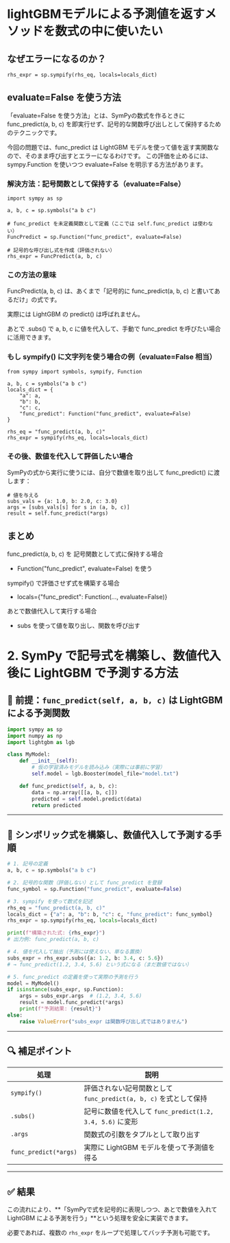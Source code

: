 # lightGBMモデルによる予測値を返すメソッドを数式の中に使いたい

## なぜエラーになるのか？
```
rhs_expr = sp.sympify(rhs_eq, locals=locals_dict)
```


## evaluate=False を使う方法

「evaluate=False を使う方法」とは、SymPyの数式を作るときに func_predict(a, b, c) を即実行せず、記号的な関数呼び出しとして保持するためのテクニックです。

今回の問題では、func_predict は LightGBM モデルを使って値を返す実関数なので、そのまま呼び出すとエラーになるわけです。
この評価を止めるには、sympy.Function を使いつつ evaluate=False を明示する方法があります。

### 解決方法：記号関数として保持する（evaluate=False）
```
import sympy as sp

a, b, c = sp.symbols("a b c")

# func_predict を未定義関数として定義（ここでは self.func_predict は使わない）
FuncPredict = sp.Function("func_predict", evaluate=False)

# 記号的な呼び出し式を作成（評価されない）
rhs_expr = FuncPredict(a, b, c)
```

### この方法の意味
FuncPredict(a, b, c) は、あくまで「記号的に func_predict(a, b, c) と書いてあるだけ」の式です。

実際には LightGBM の predict() は呼ばれません。

あとで .subs() で a, b, c に値を代入して、手動で func_predict を呼びたい場合に活用できます。


### もし sympify() に文字列を使う場合の例（evaluate=False 相当）
```
from sympy import symbols, sympify, Function

a, b, c = symbols("a b c")
locals_dict = {
    "a": a,
    "b": b,
    "c": c,
    "func_predict": Function("func_predict", evaluate=False)
}

rhs_eq = "func_predict(a, b, c)"
rhs_expr = sympify(rhs_eq, locals=locals_dict)
```


### その後、数値を代入して評価したい場合
SymPyの式から実行に使うには、自分で数値を取り出して func_predict() に渡します：
```
# 値を与える
subs_vals = {a: 1.0, b: 2.0, c: 3.0}
args = [subs_vals[s] for s in (a, b, c)]
result = self.func_predict(*args)
```

## まとめ
func_predict(a, b, c) を 記号関数として式に保持する場合
- Function("func_predict", evaluate=False) を使う

sympify() で評価させず式を構築する場合
- locals={"func_predict": Function(..., evaluate=False)}

あとで数値代入して実行する場合
- subs を使って値を取り出し、関数を呼び出す



# 2. SymPy で記号式を構築し、数値代入後に LightGBM で予測する方法

## 📘 前提：`func_predict(self, a, b, c)` は LightGBM による予測関数

```python
import sympy as sp
import numpy as np
import lightgbm as lgb

class MyModel:
    def __init__(self):
        # 仮の学習済みモデルを読み込み（実際には事前に学習）
        self.model = lgb.Booster(model_file="model.txt")

    def func_predict(self, a, b, c):
        data = np.array([[a, b, c]])
        predicted = self.model.predict(data)
        return predicted
```

---

## 🧩 シンボリック式を構築し、数値代入して予測する手順

```python
# 1. 記号の定義
a, b, c = sp.symbols("a b c")

# 2. 記号的な関数（評価しない）として func_predict を登録
func_symbol = sp.Function("func_predict", evaluate=False)

# 3. sympify を使って数式を記述
rhs_eq = "func_predict(a, b, c)"
locals_dict = {"a": a, "b": b, "c": c, "func_predict": func_symbol}
rhs_expr = sp.sympify(rhs_eq, locals=locals_dict)

print(f"構築された式: {rhs_expr}")
# 出力例: func_predict(a, b, c)

# 4. 値を代入して抽出（予測には使えない、単なる置換）
subs_expr = rhs_expr.subs({a: 1.2, b: 3.4, c: 5.6})
# → func_predict(1.2, 3.4, 5.6) という式になる（まだ数値ではない）

# 5. func_predict の定義を使って実際の予測を行う
model = MyModel()
if isinstance(subs_expr, sp.Function):
    args = subs_expr.args  # (1.2, 3.4, 5.6)
    result = model.func_predict(*args)
    print(f"予測結果: {result}")
else:
    raise ValueError("subs_expr は関数呼び出し式ではありません")
```

---

## 🔍 補足ポイント

| 処理                    | 説明                                            |
| --------------------- | --------------------------------------------- |
| `sympify()`           | 評価されない記号関数として `func_predict(a, b, c)` を式として保持 |
| `.subs()`             | 記号に数値を代入して `func_predict(1.2, 3.4, 5.6)` に変形  |
| `.args`               | 関数式の引数をタプルとして取り出す                             |
| `func_predict(*args)` | 実際に LightGBM モデルを使って予測値を得る                    |

---

## ✅ 結果

この流れにより、\*\*「SymPyで式を記号的に表現しつつ、あとで数値を入れて LightGBM による予測を行う」\*\*という処理を安全に実装できます。

必要であれば、複数の `rhs_expr` をループで処理してバッチ予測も可能です。
